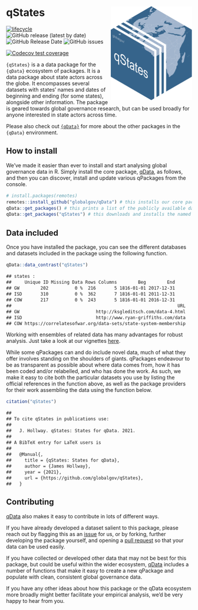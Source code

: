 
# qStates <img src="man/figures/qStates_hexlogo.png" align="right" width="220"/>

<!-- badges: start -->

[![lifecycle](https://img.shields.io/badge/lifecycle-experimental-orange.svg)](https://www.tidyverse.org/lifecycle/#experimental)
![GitHub release (latest by
date)](https://img.shields.io/github/v/release/globalgov/qStates)
![GitHub Release
Date](https://img.shields.io/github/release-date/globalgov/qstates)
![GitHub
issues](https://img.shields.io/github/issues-raw/globalgov/qStates)
<!-- [![HitCount](http://hits.dwyl.com/globalgov/qStates.svg)](http://hits.dwyl.com/globalgov/qStates) -->
[![Codecov test
coverage](https://codecov.io/gh/globalgov/qStates/branch/main/graph/badge.svg)](https://codecov.io/gh/globalgov/qStates?branch=main)
<!-- ![GitHub All Releases](https://img.shields.io/github/downloads/jhollway/roctopus/total) -->
<!-- badges: end -->

`{qStates}` is a a data package for the `{qData}` ecosystem of packages.
It is a data package about state actors across the globe. It encompasses
several datasets with states’ names and dates of beginning and ending
(for some states), alongside other information. The package is geared
towards global governance research, but can be used broadly for anyone
interested in state actors across time.

Please also check out [`{qData}`](https://github.com/globalgov) for more
about the other packages in the `{qData}` environment.

## How to install

We’ve made it easier than ever to install and start analysing global
governance data in R. Simply install the core package,
[qData](https://github.com/globalgov/qData), as follows, and then you
can discover, install and update various qPackages from the console.

``` r
# install.packages(remotes)
remotes::install_github("globalgov/qData") # this installs our core package, the only one you need to do independently
qData::get_packages() # this prints a list of the publicly available data packages currently available
qData::get_packages("qStates") # this downloads and installs the named package
```

## Data included

Once you have installed the package, you can see the different databases
and datasets included in the package using the following function.

``` r
qData::data_contrast("qStates")
```

    ## states :
    ##     Unique ID Missing Data Rows Columns        Beg        End
    ## GW        202          0 %  216       5 1816-01-01 2017-12-31
    ## ISD       310          0 %  362       7 1816-01-01 2011-12-31
    ## COW       217          0 %  243       5 1816-01-01 2016-12-31
    ##                                                               URL
    ## GW                             http://ksgleditsch.com/data-4.html
    ## ISD                            http://www.ryan-griffiths.com/data
    ## COW https://correlatesofwar.org/data-sets/state-system-membership

Working with ensembles of related data has many advantages for robust
analysis. Just take a look at our vignettes
[here](https://globalgov.github.io/qData/articles/user.html).

While some qPackages can and do include novel data, much of what they
offer involves standing on the shoulders of giants. qPackages endeavour
to be as transparent as possible about where data comes from, how it has
been coded and/or relabelled, and who has done the work. As such, we
make it easy to cite both the particular datasets you use by listing the
official references in the function above, as well as the package
providers for their work assembling the data using the function below.

``` r
citation("qStates")
```

    ## 
    ## To cite qStates in publications use:
    ## 
    ##   J. Hollway. qStates: States for qData. 2021.
    ## 
    ## A BibTeX entry for LaTeX users is
    ## 
    ##   @Manual{,
    ##     title = {qStates: States for qData},
    ##     author = {James Hollway},
    ##     year = {2021},
    ##     url = {https://github.com/globalgov/qStates},
    ##   }

## Contributing

[qData](https://github.com/globalgov/qData/blob/main/.github/CONTRIBUTING.md)
also makes it easy to contribute in lots of different ways.

If you have already developed a dataset salient to this package, please
reach out by flagging this as an
[issue](https://github.com/globalgov/qStates/issues) for us, or by
forking, further developing the package yourself, and opening a [pull
request](https://github.com/globalgov/qStates/pulls) so that your data
can be used easily.

If you have collected or developed other data that may not be best for
this package, but could be useful within the wider ecosystem,
[qData](https://github.com/globalgov/qData) includes a number of
functions that make it easy to create a new qPackage and populate with
clean, consistent global governance data.

If you have any other ideas about how this package or the qData
ecosystem more broadly might better facilitate your empirical analysis,
we’d be very happy to hear from you.
